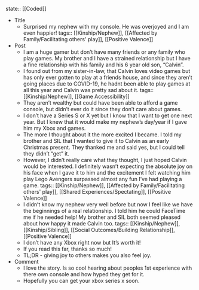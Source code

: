 state:: [[Coded]]

- Title
	- Surprised my nephew with my console. He was overjoyed and I am even happier!
	  tags:: [[Kinship/Nephew]], [[Affected by Family/Facilitating others' play]], [[Positive Valence]]
- Post
	- I am a huge gamer but don’t have many friends or any family who play games. My brother and I have a strained relationship but I have a fine relationship with his family and his 6 year old son, “Calvin”.
	- I found out from my sister-in-law, that Calvin loves video games but has only ever gotten to play at a friends house, and since they aren’t going places due to COVID-19, he hadnt been able to play games at all this year and Calvin was pretty sad about it.
	  tags:: [[Kinship/Nephew]], [[Game Accessibility]]
	- They aren’t wealthy but could have been able to afford a game console, but didn’t ever do it since they don’t care about games.
	- I don’t have a Series S or X yet but I know that I want to get one next year. But I knew that it would make my nephew’s day/year if I gave him my Xbox and games.
	- The more I thought about it the more excited I became. I told my brother and SIL that I wanted to give it to Calvin as an early Christmas present.  They thanked me and said yes, but I could tell they didn’t “get” it.
	- However, I didn’t really care what they thought, I just hoped Calvin would be interested. I definitely wasn’t expecting the absolute joy on his face when I gave it to him and the excitement I felt watching him play Lego Avengers surpassed almost any fun I’ve had playing a game.
	  tags:: [[Kinship/Nephew]], [[Affected by Family/Facilitating others' play]], [[Shared Experiences/Spectating]], [[Positive Valence]]
	- I didn’t know my nephew very well before but now I feel like we have the beginnings of a real relationship. I told him he could FaceTime me if he needed help! My brother and SIL both seemed pleased about how happy it made Calvin too.
	  tags:: [[Kinship/Nephew]], [[Kinship/Sibling]], [[Social Outcomes/Building Relationship]], [[Positive Valence]]
	- I don’t have any Xbox right now but It’s worth it!
	- If you read this far, thanks so much!
	- TL;DR - giving joy to others makes you also feel joy.
- Comment
	- I love the story. Is so cool hearing about peoples 1st experience with there own console and how hyped they get for it.
	- Hopefully you can get your xbox series x soon.